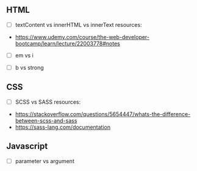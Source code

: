 ## HTML
- [ ] textContent vs innerHTML vs innerText
resources: 
- https://www.udemy.com/course/the-web-developer-bootcamp/learn/lecture/22003778#notes

- [ ] em vs i
  
- [ ] b vs strong


## CSS
- [ ] SCSS vs SASS
resources: 
- https://stackoverflow.com/questions/5654447/whats-the-difference-between-scss-and-sass
- https://sass-lang.com/documentation


## Javascript
- [ ] parameter vs argument
